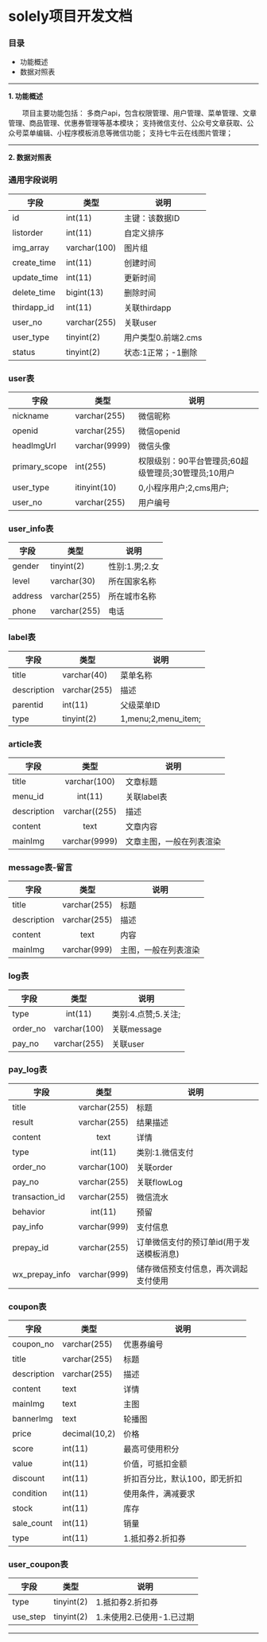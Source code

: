 # solely项目开发文档

### 目录

- 功能概述
- 数据对照表


---

**1\. 功能概述**

&emsp;&emsp;项目主要功能包括：
多商户api，包含权限管理、用户管理、菜单管理、文章管理、商品管理、优惠券管理等基本模块；
支持微信支付、公众号文章获取、公众号菜单编辑、小程序模板消息等微信功能；
支持七牛云在线图片管理；

---
**2\. 数据对照表**

### 通用字段说明

| 字段 | 类型 | 说明 |
| ------    | ------  | ------ | 
| id | int(11)| 主键：该数据ID |
| listorder | int(11) | 自定义排序 |
| img_array | varchar(100) | 图片组 |
| create_time | int(11) | 创建时间 |
| update_time | int(11) | 更新时间 |
| delete_time | bigint(13) | 删除时间 |
| thirdapp_id | int(11) | 关联thirdapp |
| user_no | varchar(255) | 关联user |
| user_type | tinyint(2) | 用户类型0.前端2.cms |
| status | tinyint(2) | 状态:1正常；-1删除 |



### user表

| 字段 | 类型 | 说明 |
| ------    | ------  | ------ | 
| nickname | varchar(255) | 微信昵称 |
| openid | varchar(255)| 微信openid |
| headImgUrl | varchar(9999) | 微信头像 |
| primary_scope| int(255) | 权限级别：90平台管理员;60超级管理员;30管理员;10用户 |
| user_type| itinyint(10) | 0,小程序用户;2,cms用户; |
| user_no| varchar(255)|用户编号|



### user_info表

| 字段 | 类型 | 说明 |
| ------    | ------  | ------ | 
| gender | tinyint(2) | 性别:1.男;2.女 |
| level | varchar(30) |  所在国家名称 |
| address | varchar(255) | 所在城市名称 |
| phone | varchar(255) | 电话 |



### label表

| 字段 | 类型 | 说明 |
| ------    | ------  | ------  | 
| title | varchar(40) | 菜单名称 |
| description| varchar(255) | 描述 |
| parentid| int(11) | 父级菜单ID |
| type | tinyint(2) |  1,menu;2,menu_item; |



### article表

| 字段 | 类型 | 说明 |
| ------    |  :------:  | ------  | 
| title | varchar(100) | 文章标题 |
| menu_id | int(11) | 关联label表 |
| description | varchar((255) | 描述 |
| content | text | 文章内容 |
| mainImg | varchar(9999) | 文章主图，一般在列表渲染 |



### message表-留言

| 字段 | 类型 | 说明 |
| ------    |  :------:  | ------  | 
| title | varchar(255) | 标题 |
| description | varchar(255) | 描述 |
| content | text | 内容 |
| mainImg | varchar(999) | 主图，一般在列表渲染 |



### log表

| 字段 | 类型 | 说明 |
| ------    |  :------:  | ------  | 
| type | int(11) | 类别:4.点赞;5.关注; |
| order_no | varchar(100) | 关联message |
| pay_no | varchar(255) | 关联user |



### pay_log表

| 字段 | 类型 | 说明 |
| ------    |  :------:  | ------  | 
| title | varchar(255) | 标题 |
| result | varchar(255) | 结果描述 |
| content | text | 详情 |
| type | int(11) | 类别:1.微信支付 |
| order_no | varchar(100) | 关联order |
| pay_no | varchar(255) | 关联flowLog |
| transaction_id | varchar(255) | 微信流水 |
| behavior | int(11) | 预留 |
| pay_info | varchar(999) | 支付信息 |
| prepay_id | varchar(255) | 订单微信支付的预订单id(用于发送模板消息) |
| wx_prepay_info | varchar(999) | 储存微信预支付信息，再次调起支付使用 |



### coupon表

| 字段 | 类型 | 说明 |
| ------    | ------  | ------ | 
| coupon_no | varchar(255) | 优惠券编号 |
| title | varchar(255) | 标题 |
| description | varchar(255) | 描述 |
| content | text | 详情 |
| mainImg | text | 主图 |
| bannerImg | text | 轮播图 |
| price | decimal(10,2) | 价格 |
| score | int(11) | 最高可使用积分 |
| value | int(11) | 价值，可抵扣金额 |
| discount | int(11) | 折扣百分比，默认100，即无折扣 |
| condition | int(11) | 使用条件，满减要求 |
| stock | int(11) | 库存 |
| sale_count | int(11) | 销量 |
| type | int(11) | 1.抵扣券2.折扣券 |



### user_coupon表

| 字段 | 类型 | 说明 |
| ------    | ------  | ------ | 
| type | tinyint(2) | 1.抵扣券2.折扣券 |
| use_step | tinyint(2) | 1.未使用2.已使用-1.已过期 |


---